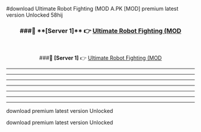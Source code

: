 #download Ultimate Robot Fighting (MOD A.PK [MOD] premium latest version Unlocked 58hij 



<div align="center">
<h3>###🔹 **[Server 1]** 👉 <a href="https://download1apk.web.app/">Ultimate Robot Fighting (MOD</a></h3><br>


###🔹 **[Server 1]** 👉 <a href="https://download1apk.web.app/">Ultimate Robot Fighting (MOD</a></h3>
</div>



----------------------------------------------------------

----------------------------------------------------------

----------------------------------------------------------

----------------------------------------------------------

----------------------------------------------------------

----------------------------------------------------------

----------------------------------------------------------

download premium latest version Unlocked

download premium latest version Unlocked
